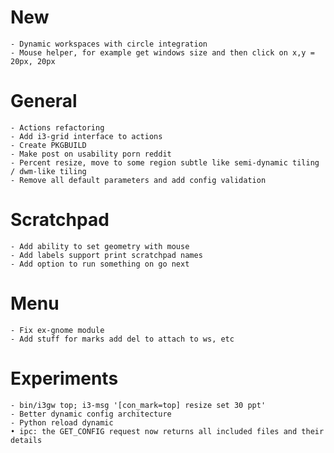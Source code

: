 # New
    - Dynamic workspaces with circle integration
    - Mouse helper, for example get windows size and then click on x,y = 20px, 20px

# General
    - Actions refactoring
    - Add i3-grid interface to actions
    - Create PKGBUILD
    - Make post on usability porn reddit
    - Percent resize, move to some region subtle like semi-dynamic tiling / dwm-like tiling
    - Remove all default parameters and add config validation

# Scratchpad
    - Add ability to set geometry with mouse
    - Add labels support print scratchpad names
    - Add option to run something on go next

# Menu
    - Fix ex-gnome module
    - Add stuff for marks add del to attach to ws, etc

# Experiments
    - bin/i3gw top; i3-msg '[con_mark=top] resize set 30 ppt'
    - Better dynamic config architecture
    - Python reload dynamic
    • ipc: the GET_CONFIG request now returns all included files and their details
